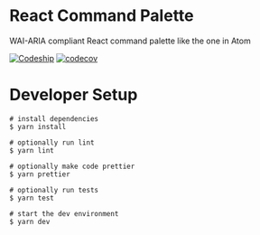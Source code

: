 
# React Command Palette
WAI-ARIA compliant React command palette like the one in Atom

[![Codeship](https://img.shields.io/codeship/f7cc0a30-3533-0135-cd98-56b308955afb.svg?style=flat-square)](https://app.codeship.com/projects/227053) 
[![codecov](https://img.shields.io/codecov/c/gh/asabaylus/react-command-palette/master.svg?style=flat-square)](https://codecov.io/gh/asabaylus/react-command-palette)

# Developer Setup
```
# install dependencies
$ yarn install

# optionally run lint
$ yarn lint

# optionally make code prettier
$ yarn prettier

# optionally run tests
$ yarn test

# start the dev environment
$ yarn dev
```
